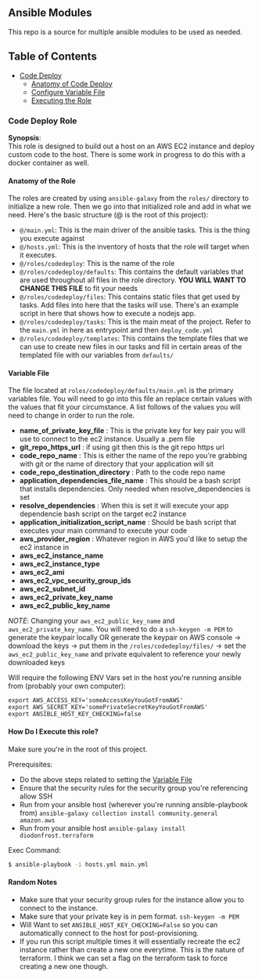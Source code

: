 ## Ansible Modules

This repo is a source for multiple ansible modules to be used as needed.

## Table of Contents  
- [Code Deploy](#code-deploy-role)
    - [Anatomy of Code Deploy](#anatomy-of-the-role)
    - [Configure Variable File](#variable-file)
    - [Executing the Role](#how-do-i-execute-this-role)

### Code Deploy Role
**Synopsis**:  
This role is designed to build out a host on an AWS EC2 instance and deploy custom code to the host. There is some work in progress to do this with a docker container as well.


#### Anatomy of the Role
The roles are created by using `ansible-galaxy` from the `roles/` directory to initialize a new role. Then we go into that initialized role and add in what we need. Here's the basic structure (@ is the root of this project):
- `@/main.yml`: This is the main driver of the ansible tasks. This is the thing you execute against  
- `@/hosts.yml`: This is the inventory of hosts that the role will target when it executes.  
- `@/roles/codedeploy`: This is the name of the role  
- `@/roles/codedeploy/defaults`: This contains the default variables that are used throughout all files in the role directory. **YOU WILL WANT TO CHANGE THIS FILE** to fit your needs  
- `@/roles/codedeploy/files`: This contains static files that get used by tasks. Add files into here that the tasks will use. There's an example script in here that shows how to execute a nodejs app.  
- `@/roles/codedeploy/tasks`: This is the main meat of the project. Refer to the `main.yml` in here as entrypoint and then `deploy_code.yml`  
- `@/roles/codedeploy/templates`: This contains the template files that we can use to create new files in our tasks and fill in certain areas of the templated file with our variables from `defaults/`  


#### Variable File
The file located at `roles/codedeploy/defaults/main.yml` is the primary variables file. You will need to go into this file an replace certain values with the values that fit your circumstance. A list follows of the values you will need to change in order to run the role.  
- **name_of_private_key_file** : This is the private key for key pair you will use to connect to the ec2 instance. Usually a .pem file  
- **git_repo_https_url** : if using git then this is the git repo https url  
- **code_repo_name** : This is either the name of the repo you're grabbing with git or the name of directory that your application will sit  
- **code_repo_destination_directory** : Path to the code repo name  
- **application_dependencies_file_name** : This should be a bash script that installs dependencies. Only needed when resolve_dependencies is set  
- **resolve_dependencies** : When this is set it will execute your app dependencie bash script on the target ec2 instance  
- **application_initialization_script_name** : Should be bash script that executes your main command to execute your code  
- **aws_provider_region** : Whatever region in AWS you'd like to setup the ec2 instance in  
- **aws_ec2_instance_name**  
- **aws_ec2_instance_type**  
- **aws_ec2_ami**  
- **aws_ec2_vpc_security_group_ids**  
- **aws_ec2_subnet_id**  
- **aws_ec2_private_key_name**  
- **aws_ec2_public_key_name**  

*NOTE*: Changing your `aws_ec2_public_key_name` and `aws_ec2_private_key_name`.
You will need to do a `ssh-keygen -m PEM` to generate the keypair locally OR generate the keypair on AWS console -> download the keys -> put them in the `/roles/codedeploy/files/` -> set the `aws_ec2_public_key_name` and private equivalent to reference your newly downloaded keys

Will require the following ENV Vars set in the host you're running ansible from (probably your own computer):
```
export AWS_ACCESS_KEY='someAccessKeyYouGotFromAWS'
export AWS_SECRET_KEY='somePrivateSecretKeyYouGotFromAWS'
export ANSIBLE_HOST_KEY_CHECKING=false
```

#### How Do I Execute this role?
Make sure you're in the root of this project.

Prerequisites:  
- Do the above steps related to setting the [Variable File](#variable-file)  
- Ensure that the security rules for the security group you're referencing allow SSH  
- Run from your ansible host (wherever you're running ansible-playbook from) `ansible-galaxy collection install community.general amazon.aws`  
- Run from your ansible host `ansible-galaxy install diodonfrost.terraform`  

Exec Command:  
```sh
$ ansible-playbook -i hosts.yml main.yml
```

#### Random Notes
- Make sure that your security group rules for the instance allow you to connect to the instance. 
- Make sure that your private key is in pem format. `ssh-keygen -m PEM`
- Will Want to set `ANSIBLE_HOST_KEY_CHECKING=False` so you can automatically connect to the host for post-provisioning.
- If you run this script multiple times it will essentially recreate the ec2 instance rather than create a new one everytime. This is the nature of terraform.
I think we can set a flag on the terraform task to force creating a new one though.